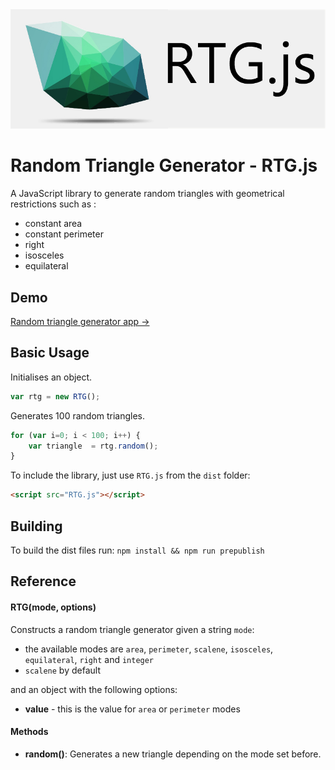 
<img src="https://raw.githubusercontent.com/ClemC/RandomTriangleGenerator/master/image/RTG.jpg" alt="Random Triangle Generator" />

Random Triangle Generator - RTG.js
==========

A JavaScript library to generate random triangles with geometrical restrictions such as :
- constant area
- constant perimeter
- right
- isosceles
- equilateral


## Demo

[Random triangle generator app &rarr;](http://clemc.github.io/RandomTriangleGenerator/demo/)

## Basic Usage

Initialises an object.

```js
var rtg = new RTG();
```

Generates 100 random triangles.

```js
for (var i=0; i < 100; i++) {
    var triangle  = rtg.random(); 
}
```

To include the library, just use `RTG.js` from the `dist` folder:

```html
<script src="RTG.js"></script>
```

## Building
To build the dist files run:
```npm install && npm run prepublish```


## Reference

#### RTG(mode, options)

Constructs a random triangle generator given a string `mode`:
- the available modes are `area`, `perimeter`, `scalene`, `isosceles`, `equilateral`, `right` and `integer`
- `scalene` by default

and an object with the following options:
- **value** - this is the value for `area` or `perimeter` modes

#### Methods

- **random()**: Generates a new triangle depending on the mode set before.

